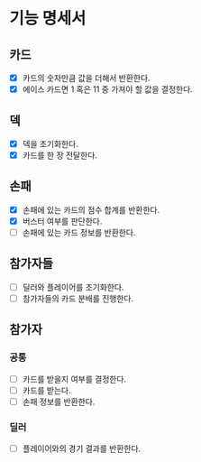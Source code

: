 # 기능 명세서

## 카드

- [x] 카드의 숫자만큼 값을 더해서 반환한다.
- [x] 에이스 카드면 1 혹은 11 중 가져야 할 값을 결정한다.

## 덱

- [x] 덱을 초기화한다.
- [x] 카드를 한 장 전달한다.

## 손패

- [x] 손패에 있는 카드의 점수 합계를 반환한다.
- [x] 버스터 여부를 판단한다.
- [ ] 손패에 있는 카드 정보를 반환한다.

## 참가자들

- [ ] 딜러와 플레이어를 초기화한다.
- [ ] 참가자들의 카드 분배를 진행한다.

## 참가자

### 공통

- [ ] 카드를 받을지 여부를 결정한다.
- [ ] 카드를 받는다.
- [ ] 손패 정보를 반환한다.

### 딜러

- [ ] 플레이어와의 경기 결과를 반환한다.
